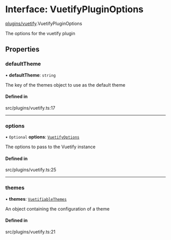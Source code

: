 # Interface: VuetifyPluginOptions

[plugins/vuetify](../modules/plugins_vuetify.md).VuetifyPluginOptions

The options for the vuetify plugin

## Properties

### <a id="defaulttheme" name="defaulttheme"></a> defaultTheme

• **defaultTheme**: `string`

The key of the themes object to use as the default theme

#### Defined in

src/plugins/vuetify.ts:17

___

### <a id="options" name="options"></a> options

• `Optional` **options**: [`VuetifyOptions`]( https://vuetifyjs.com/en/features/global-configuration/#setup )

The options to pass to the Vuetify instance

#### Defined in

src/plugins/vuetify.ts:25

___

### <a id="themes" name="themes"></a> themes

• **themes**: [`VuetifiableThemes`](services_vuetify.VuetifiableThemes.md)

An object containing the configuration of a theme

#### Defined in

src/plugins/vuetify.ts:21
